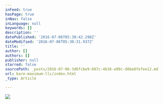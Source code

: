 ```yaml
---
inFeed: true
hasPage: true
inNav: false
inLanguage: null
keywords: []
description: ''
datePublished: '2016-07-06T05:30:42.298Z'
dateModified: '2016-07-06T05:30:31.937Z'
title: ''
author: []
authors: []
publisher: null
starred: false
sourcePath: _posts/2016-07-06-3d6fcbe9-697c-4b36-a99c-d8be8fefee12.md
url: bare-maximum-llc/index.html
_type: Article

---
```

![](https://the-grid-user-content.s3-us-west-2.amazonaws.com/e3fc7dac-3344-4f35-b67e-f10cc6f2e467.png)
